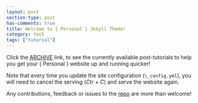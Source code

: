 ```yaml
---
layout: post
section-type: post
has-comments: true
title: Welcome to { Personal } Jekyll Theme!
category: tech
tags: ["tutorial"]
---
```


Click the [ARCHIVE]({{site.url}}/blog) link, to see the currently
available post-tutorials to help you get your { Personal } website up and
running quicker!

Note that every time you update the site configuration (`\_config.yml`), you
will need to cancel the serving (_Ctr + C_) and serve the website again.

Any contributions, feedback or issues to the
[repo](https://github.com/le4ker/personal-jekyll-theme) are more than welcome!
